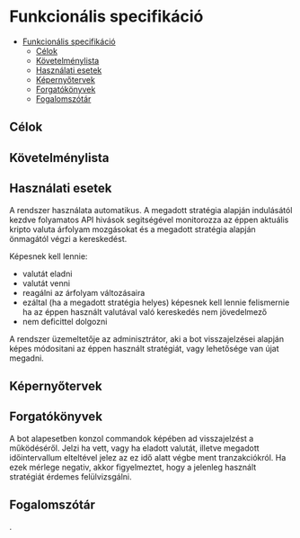 # Funkcionális specifikáció

- [Funkcionális specifikáció](#funkcionális-specifikáció)
  - [Célok](#célok)
  - [Követelménylista](#követelménylista)
  - [Használati esetek](#használati-esetek)
  - [Képernyőtervek](#képernyőtervek)
  - [Forgatókönyvek](#forgatókönyvek)
  - [Fogalomszótár](#fogalomszótár)


## Célok


## Követelménylista


## Használati esetek

A rendszer használata automatikus. A megadott stratégia alapján indulásától kezdve folyamatos API hivások segitségével monitorozza az éppen aktuális kripto valuta árfolyam mozgásokat és a megadott stratégia alapján önmagától végzi a kereskedést.

Képesnek kell lennie:
- valutát eladni
- valutát venni
- reagálni az árfolyam változásaira
- ezáltal (ha a megadott stratégia helyes) képesnek kell lennie felismernie ha az éppen használt valutával való kereskedés nem jövedelmező
- nem deficittel dolgozni

A rendszer üzemeltetője az adminisztrátor, aki a bot visszajelzései alapján képes módositani az éppen használt stratégiát, vagy lehetősége van újat megadni.

## Képernyőtervek

## Forgatókönyvek

A bot alapesetben konzol commandok képében ad visszajelzést a működéséről. Jelzi ha vett, vagy ha eladott valutát, illetve megadott időintervallum elteltével jelez az ez idő alatt végbe ment tranzakciókról. Ha ezek mérlege negativ, akkor figyelmeztet, hogy a jelenleg használt stratégiát érdemes felülvizsgálni.

## Fogalomszótár

.
